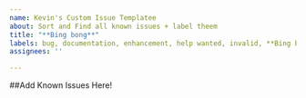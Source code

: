 ```yaml
---
name: Kevin's Custom Issue Templatee
about: Sort and Find all known issues + label theem
title: "**Bing bong**"
labels: bug, documentation, enhancement, help wanted, invalid, **Bing bong**
assignees: ''

---
```


##Add Known Issues Here!
